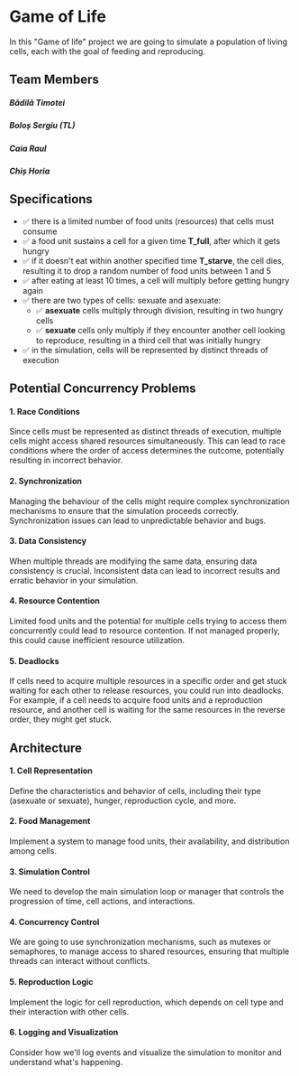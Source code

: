 # Game of Life
In this "Game of life" project we are going to simulate a population of living cells, each with the goal of feeding and reproducing.

## Team Members
##### Bădilă Timotei
##### Boloș Sergiu (TL)
##### Caia Raul
##### Chiș Horia

## Specifications
* ✅ there is a limited number of food units (resources) that cells must consume
* ✅ a food unit sustains a cell for a given time **T_full**, after which it gets hungry
* ✅ if it doesn't eat within another specified time **T_starve**, the cell dies, resulting it to drop a random number of food units between 1 and 5
* ✅ after eating at least 10 times, a cell will multiply before getting hungry again
* ✅ there are two types of cells: sexuate and asexuate:
    * ✅ **asexuate** cells multiply through division, resulting in two hungry cells
    * ✅ **sexuate** cells only multiply if they encounter another cell looking to reproduce, resulting in a third cell that was initially hungry
* ✅ in the simulation, cells will be represented by distinct threads of execution

## Potential Concurrency Problems
#### 1. Race Conditions
Since cells must be represented as distinct threads of execution, multiple cells might access shared resources simultaneously. This can lead to race conditions where the order of access determines the outcome, potentially resulting in incorrect behavior.

#### 2. Synchronization
Managing the behaviour of the cells might require complex synchronization mechanisms to ensure that the simulation proceeds correctly. Synchronization issues can lead to unpredictable behavior and bugs.

#### 3. Data Consistency
When multiple threads are modifying the same data, ensuring data consistency is crucial. Inconsistent data can lead to incorrect results and erratic behavior in your simulation.
 
#### 4. Resource Contention
Limited food units and the potential for multiple cells trying to access them concurrently could lead to resource contention. If not managed properly, this could cause inefficient resource utilization.

#### 5. Deadlocks
If cells need to acquire multiple resources in a specific order and get stuck waiting for each other to release resources, you could run into deadlocks. For example, if a cell needs to acquire food units and a reproduction resource, and another cell is waiting for the same resources in the reverse order, they might get stuck.

## Architecture
#### 1. Cell Representation
Define the characteristics and behavior of cells, including their type (asexuate or sexuate), hunger, reproduction cycle, and more.

#### 2. Food Management
Implement a system to manage food units, their availability, and distribution among cells.

#### 3. Simulation Control
We need to develop the main simulation loop or manager that controls the progression of time, cell actions, and interactions.

#### 4. Concurrency Control
We are going to use synchronization mechanisms, such as mutexes or semaphores, to manage access to shared resources, ensuring that multiple threads can interact without conflicts.

#### 5. Reproduction Logic
Implement the logic for cell reproduction, which depends on cell type and their interaction with other cells.

#### 6. Logging and Visualization
Consider how we'll log events and visualize the simulation to monitor and understand what's happening.
